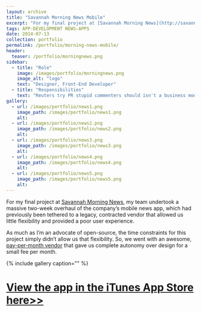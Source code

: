 ```yaml
---
layout: archive
title: "Savannah Morning News Mobile"
excerpt: "For my final project at [Savannah Morning News](http://savannahnow.com/), my team undertook a massive two-week"
tags: APP-DEVELOPMENT NEWS-APPS
date: 2014-07-13
collection: portfolio
permalink: /portfolio/morning-news-mobile/
header:
  teaser: /portfolio/morningnews.png
sidebar:
  - title: "Role"
    image: /images/portfolio/morningnews.png
    image_alt: "logo"
    text: "Designer, Front-End Developer"
  - title: "Responsibilities"
    text: "Reuters try PR stupid commenters should isn't a business model"
gallery:
  - url: /images/portfolio/news1.png
    image_path: /images/portfolio/news1.png
    alt:
  - url: /images/portfolio/news2.png
    image_path: /images/portfolio/news2.png
    alt:
  - url: /images/portfolio/news3.png
    image_path: /images/portfolio/news3.png
    alt:
  - url: /images/portfolio/news4.png
    image_path: /images/portfolio/news4.png
    alt:
  - url: /images/portfolio/news5.png
    image_path: /images/portfolio/news5.png
    alt:
---
```

For my final project at [Savannah Morning News](http://savannahnow.com/), my team undertook a massive two-week overhaul of the company’s mobile news app, which had previously been tethered to a legacy, contracted vendor that allowed us little flexibility and provided a poor user experience.

As much as I’m an advocate of open-source, the time constraints for this project simply didn’t allow us that flexibility. So, we went with an awesome, [pay-per-month vendor](http://shoutem.com/) that gave us complete autonomy over design for a small fee per month.

{% include gallery caption="" %}

# [View the app in the iTunes App Store here>>](https://itunes.apple.com/us/app/savannah-morning-news-mobile/id567502052?mt=8)
